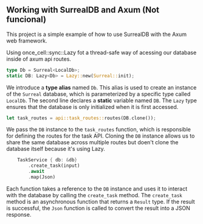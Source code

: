 ## Working with SurrealDB and Axum (Not funcional)

This project is a simple example of how to use SurrealDB with the Axum web framework.

Using once_cell::sync::Lazy fot a thread-safe way of acessing our database inside of axum api routes.

```rust
type Db = Surreal<LocalDb>;
static DB: Lazy<Db> = Lazy::new(Surreal::init);
```

We introduce a **type alias** named `Db`. This alias is used to create an instance of the `Surreal` database, which is parameterized by a specific type called `LocalDb`. The second line declares a **static** variable named `DB`. The `Lazy` type ensures that the database is only initialized when it is first accessed.

```rust
let task_routes = api::task_routes::routes(DB.clone());
```

We pass the `DB` instance to the `task_routes` function, which is responsible for defining the routes for the task API. Cloning the `DB` instance allows us to share the same database across multiple routes but doen't clone the database itself because it's using Lazy.

```rust
    TaskService { db: &db}
        .create_task(input)
        .await
        .map(Json)
```

Each function takes a reference to the `DB` instance and uses it to interact with the database by calling the `create_task` method. The `create_task` method is an asynchronous function that returns a `Result` type. If the result is successful, the `Json` function is called to convert the result into a JSON response.
